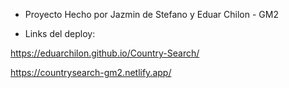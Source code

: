 - Proyecto Hecho por Jazmin de Stefano y Eduar Chilon  - GM2

- Links del deploy:

https://eduarchilon.github.io/Country-Search/

https://countrysearch-gm2.netlify.app/